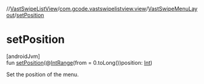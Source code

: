 //[VastSwipeListView](../../../index.md)/[com.gcode.vastswipelistview.view](../index.md)/[VastSwipeMenuLayout](index.md)/[setPosition](set-position.md)

# setPosition

[androidJvm]\
fun [setPosition](set-position.md)(@[IntRange](https://developer.android.com/reference/kotlin/androidx/annotation/IntRange.html)(from = 0.toLong())position: [Int](https://kotlinlang.org/api/latest/jvm/stdlib/kotlin/-int/index.html))

Set the position of the menu.
